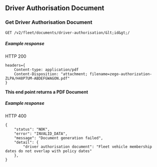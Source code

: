 ## Driver Authorisation Document
### Get Driver Authorisation Document

`GET /v2/fleet/documents/driver-authorisation/&lt;id&gt;/`

##### Example response

HTTP 200

```
headers={
    Content-type: application/pdf
    Content-Disposition: "attachment; filename=zego-authorization-ZLPA/H48P7UM-ABDEFGWAGON.pdf"
}
```

**This end point returns a PDF Document**

##### Example response

HTTP 400

```
{
    "status": "NOK",
    "error": "INVALID_DATA",
    "message": "Document generation failed",
    "detail": {
        "driver authorisation document": "Fleet vehicle membership dates do not overlap with policy dates"
    },
}
```

